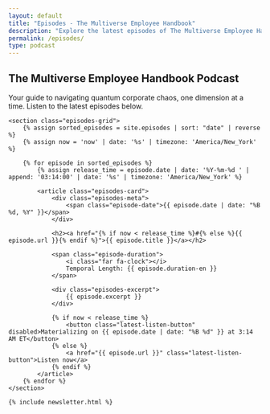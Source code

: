 ```yaml
---
layout: default
title: "Episodes - The Multiverse Employee Handbook"
description: "Explore the latest episodes of The Multiverse Employee Handbook, a podcast blending humor and science fiction."
permalink: /episodes/
type: podcast
---
```


<div class="background-container">
    <div class="background-overlay"></div>
</div>

<div class="main-container">
    <section class="episodes-header">
        <h1>The Multiverse Employee Handbook Podcast</h1>
        <p class="episodes-intro">Your guide to navigating quantum corporate chaos, one dimension at a time. Listen to the latest episodes below.</p>
    </section>

    <section class="episodes-grid">
        {% assign sorted_episodes = site.episodes | sort: "date" | reverse %}
        {% assign now = 'now' | date: '%s' | timezone: 'America/New_York' %}

        {% for episode in sorted_episodes %}
            {% assign release_time = episode.date | date: '%Y-%m-%d ' | append: '03:14:00' | date: '%s' | timezone: 'America/New_York' %}

            <article class="episodes-card">
                <div class="episodes-meta">
                    <span class="episode-date">{{ episode.date | date: "%B %d, %Y" }}</span>
                </div>

                <h2><a href="{% if now < release_time %}#{% else %}{{ episode.url }}{% endif %}">{{ episode.title }}</a></h2>

                <span class="episode-duration">
                    <i class="far fa-clock"></i>
                    Temporal Length: {{ episode.duration-en }}
                </span>

                <div class="episodes-excerpt">
                    {{ episode.excerpt }}
                </div>

                {% if now < release_time %}
                    <button class="latest-listen-button" disabled>Materializing on {{ episode.date | date: "%B %d" }} at 3:14 AM ET</button>
                {% else %}
                    <a href="{{ episode.url }}" class="latest-listen-button">Listen now</a>
                {% endif %}
            </article>
        {% endfor %}
    </section>

    {% include newsletter.html %}
</div>

<div id="quantum-field" class="quantum-field"></div>
